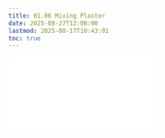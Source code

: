 ```yaml
---
title: 01.06 Mixing Plaster
date: 2025-08-27T12:00:00
lastmod: 2025-08-17T10:43:01
toc: true
---
```


![Link to included file content](../../../../making/how-to-mix-plaster.md)
